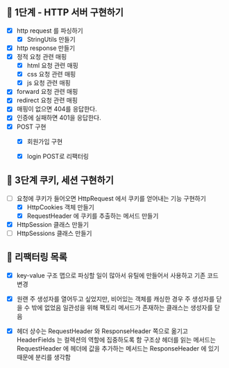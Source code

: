 ## 🚀 1단계 - HTTP 서버 구현하기
- [x] http request 를 파싱하기
  - [x] StringUtils 만들기
- [x] http response 만들기
- [x] 정적 요청 관련 매핑
  - [x] html 요청 관련 매핑
  - [x] css 요청 관련 매핑
  - [x] js 요청 관련 매핑
- [x] forward 요청 관련 매핑
- [x] redirect 요청 관련 매핑
- [x] 매핑이 없으면 404를 응답한다.
- [x] 인증에 실패하면 401을 응답한다.
- [x] POST 구현
  - [x] 회원가입 구현
  - [x] login POST로 리팩터링
  

## 🍪 3단계 쿠키, 세션 구현하기
- [ ] 요청에 쿠키가 들어오면 HttpRequest 에서 쿠키를 얻어내는 기능 구현하기
  - [x] HttpCookies 객체 만들기
  - [x] RequestHeader 에 쿠키를 추출하는 메서드 만들기
- [x] HttpSession 클래스 만들기
- [ ] HttpSessions 클래스 만들기

## 🔨 리팩터링 목록
- [x] key-value 구조 맵으로 파싱할 일이 많아서 유틸에 만들어서 사용하고 기존 코드 변경
- [x] 원랜 주 생성자를 열어두고 싶었지만, 비어있는 객체를 캐싱한 경우 주 생성자를 닫을 수 밖에 없었음 
  일관성을 위해 팩토리 메서드가 존재하는 클래스는 생성자를 닫음
- [x] 헤더 상수는 RequestHeader 와 ResponseHeader 쪽으로 옮기고 HeaderFields 는 컬렉션의 역할에 집중하도록 함
      구조상 헤더를 읽는 메서드는 RequestHeader 에 헤더에 값을 추가하는 메서드는 ResponseHeader 에 있기 때문에 분리를 생각함

